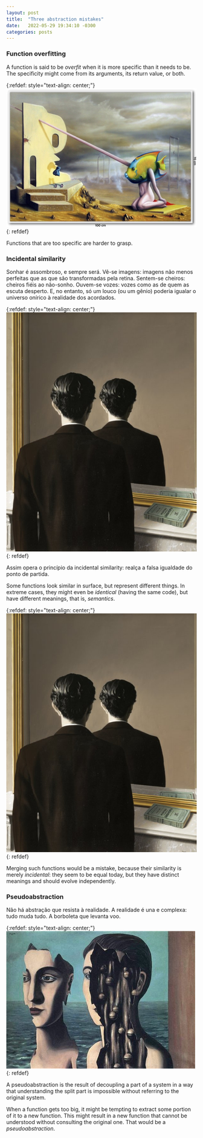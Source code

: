 ```yaml
---
layout: post
title:  "Three abstraction mistakes"
date:   2022-05-29 19:34:10 -0300
categories: posts
---
```


### Function overfitting
A function is said to be *overfit* when it is more specific than it needs to be.
The specificity might come from its arguments, its return value, or both.

{:refdef: style="text-align: center;"}
![a-demora-wendell-well](/assets/images/a-demora-wendell-well.jpg)
{: refdef}

Functions that are too specific are harder to grasp.

### Incidental similarity

Sonhar é assombroso, e sempre será.
Vê-se imagens: imagens não menos perfeitas que as que são transformadas pela retina.
Sentem-se cheiros: cheiros fiéis ao não-sonho.
Ouvem-se vozes: vozes como as de quem as escuta desperto.
E, no entanto, só um louco (ou um gênio) poderia igualar o universo onírico à realidade dos acordados.


{:refdef: style="text-align: center;"}
![la-reproduction-interdite](/assets/images/la-reproduction-interdite.jpg)
{: refdef}

Assim opera o princípio da incidental similarity: realça a falsa igualdade do ponto de partida.

Some functions look similar in surface, but represent different things.
In extreme cases, they might even be *identical* (having the same code), but have different meanings, that is, *semantics*.

{:refdef: style="text-align: center;"}
![la-reproduction-interdite](/assets/images/la-reproduction-interdite.jpg)
{: refdef}

Merging such functions would be a mistake, because their similarity is merely *incidental*: they seem to be equal today, but they have distinct meanings and should evolve independently.

### Pseudoabstraction

Não há abstração que resista à realidade.
A realidade é una e complexa: tudo muda tudo.
A borboleta que levanta voo.

{:refdef: style="text-align: center;"}
![magrete-the-double-secret](/assets/images/magrette-the-double-secret.jpg)
{: refdef}

A pseudoabstraction is the result of decoupling a part of a system in a way that understanding the split part is impossible without referring to the original system.

When a function gets too big, it might be tempting to extract some portion of it to a new function.
This might result in a new function that cannot be understood without consulting the original one.
That would be a *pseudoabstraction*.

